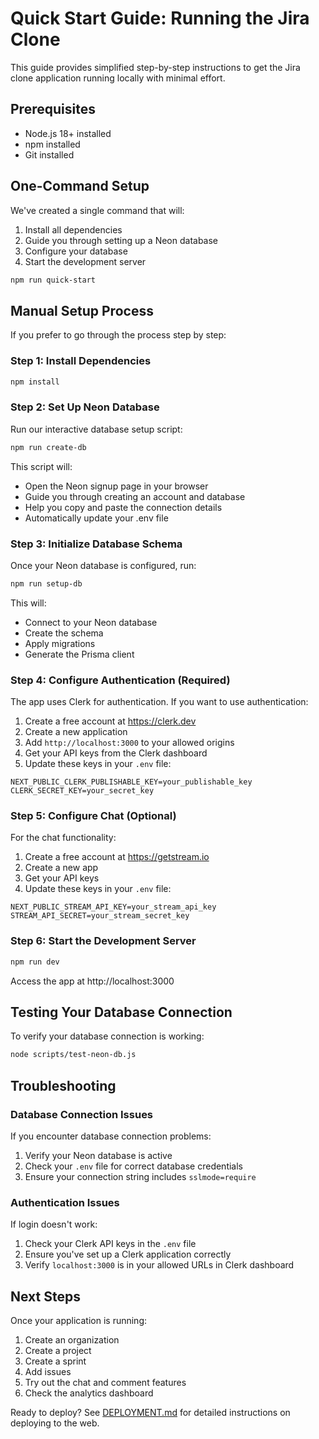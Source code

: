 # Quick Start Guide: Running the Jira Clone

This guide provides simplified step-by-step instructions to get the Jira clone application running locally with minimal effort.

## Prerequisites

- Node.js 18+ installed
- npm installed
- Git installed

## One-Command Setup

We've created a single command that will:
1. Install all dependencies
2. Guide you through setting up a Neon database
3. Configure your database
4. Start the development server

```bash
npm run quick-start
```

## Manual Setup Process

If you prefer to go through the process step by step:

### Step 1: Install Dependencies

```bash
npm install
```

### Step 2: Set Up Neon Database

Run our interactive database setup script:

```bash
npm run create-db
```

This script will:
- Open the Neon signup page in your browser
- Guide you through creating an account and database
- Help you copy and paste the connection details
- Automatically update your .env file

### Step 3: Initialize Database Schema

Once your Neon database is configured, run:

```bash
npm run setup-db
```

This will:
- Connect to your Neon database
- Create the schema
- Apply migrations
- Generate the Prisma client

### Step 4: Configure Authentication (Required)

The app uses Clerk for authentication. If you want to use authentication:

1. Create a free account at https://clerk.dev
2. Create a new application
3. Add `http://localhost:3000` to your allowed origins
4. Get your API keys from the Clerk dashboard
5. Update these keys in your `.env` file:

```
NEXT_PUBLIC_CLERK_PUBLISHABLE_KEY=your_publishable_key
CLERK_SECRET_KEY=your_secret_key
```

### Step 5: Configure Chat (Optional)

For the chat functionality:

1. Create a free account at https://getstream.io
2. Create a new app
3. Get your API keys
4. Update these keys in your `.env` file:

```
NEXT_PUBLIC_STREAM_API_KEY=your_stream_api_key
STREAM_API_SECRET=your_stream_secret_key
```

### Step 6: Start the Development Server

```bash
npm run dev
```

Access the app at http://localhost:3000

## Testing Your Database Connection

To verify your database connection is working:

```bash
node scripts/test-neon-db.js
```

## Troubleshooting

### Database Connection Issues

If you encounter database connection problems:

1. Verify your Neon database is active
2. Check your `.env` file for correct database credentials
3. Ensure your connection string includes `sslmode=require`

### Authentication Issues

If login doesn't work:

1. Check your Clerk API keys in the `.env` file
2. Ensure you've set up a Clerk application correctly
3. Verify `localhost:3000` is in your allowed URLs in Clerk dashboard

## Next Steps

Once your application is running:

1. Create an organization
2. Create a project
3. Create a sprint
4. Add issues
5. Try out the chat and comment features
6. Check the analytics dashboard

Ready to deploy? See [DEPLOYMENT.md](./DEPLOYMENT.md) for detailed instructions on deploying to the web.